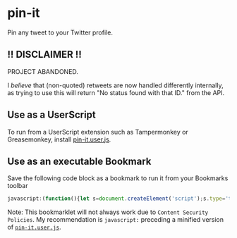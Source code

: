 # pin-it
Pin any tweet to your Twitter profile.

## !! DISCLAIMER !!
PROJECT ABANDONED.

I *believe* that \(non-quoted\) retweets are now handled differently internally, as trying to use this will return "No status found with that ID." from the API.

## Use as a UserScript
To run from a UserScript extension such as Tampermonkey or Greasemonkey, install [pin-it.user.js](pin-it.user.js).

## Use as an executable Bookmark
Save the following code block as a bookmark to run it from your Bookmarks toolbar
```javascript
javascript:(function(){let s=document.createElement('script');s.type='text/javascript';s.src='https://winnpixie.github.io/pin-it/pin-it.user.js';document.head.appendChild(s);})();
```
Note: This bookmarklet will not always work due to `Content Security Policies`. My recommendation is `javascript:` preceding a minified version of [`pin-it.user.js`](pin-it.user.js).